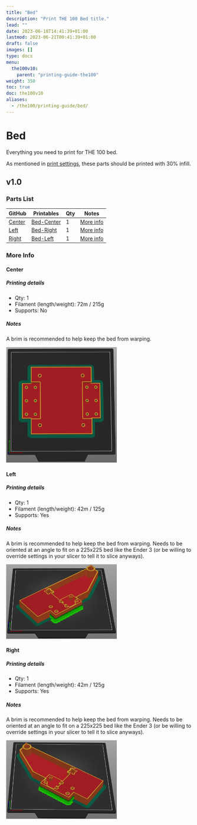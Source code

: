 ```yaml
---
title: "Bed"
description: "Print THE 100 Bed title."
lead: ""
date: 2023-06-18T14:41:39+01:00
lastmod: 2023-06-21T00:41:39+01:00
draft: false
images: []
type: docs
menu:
  the100v10:
    parent: "printing-guide-the100"
weight: 350
toc: true
doc: the100v10
aliases:
  - /the100/printing-guide/bed/
---
```

# Bed
Everything you need to print for THE 100 bed.

As mentioned in <a href="/the100/overview/before-you-print/#print-settings">print settings</a>, these parts should be printed with 30% infill. 

## v1.0

### Parts List
<table class="table table-sm">
  <thead>
    <tr>
      <th scope="col">GitHub</th>
      <th scope="col">Printables</th>
      <th scope="col">Qty</th>
      <th scope="col">Notes</th>
    </tr>
  </thead>
  <tbody>
    <tr>
      <td><a href="https://github.com/MSzturc/the100/blob/main/STL/Bed/Center.stl">Center</a></td>
      <td><a href="https://files.printables.com/media/prints/430339/stls/3564416_e3f2e0b0-8d64-4022-89af-17159b7de61b/bed-center.stl">Bed-Center</a></td>
      <td>1</td>
      <td><a href="#center">More info</a></td>
    </tr>
    <tr>
      <td><a href="https://github.com/MSzturc/the100/blob/main/STL/Bed/Left.stl">Left</a></td>
      <td><a href="https://files.printables.com/media/prints/430339/stls/3564426_db9391c8-82f4-497a-851d-506891bc1b62/bed-right.stl">Bed-Right</a></td>
      <td>1</td>
      <td><a href="#left">More info</a></td>
    </tr>
    <tr>
      <td><a href="https://github.com/MSzturc/the100/blob/main/STL/Bed/Right.stl">Right</a></td>
      <td><a href="https://files.printables.com/media/prints/430339/stls/3564413_f90868f1-1f46-42cb-a85a-6df9317f094a/bed-left.stl">Bed-Left</a></td>
      <td>1</td>
      <td><a href="#right">More info</a></td>
    </tr>
  </tbody>
</table>

### More Info

#### Center

##### Printing details
  - Qty: 1
  - Filament (length/weight): 72m / 215g
  - Supports: No

##### Notes
A brim is recommended to help keep the bed from warping. 

<img src="images/bed-center.png" width="300" />

#### Left

##### Printing details
  - Qty: 1
  - Filament (length/weight): 42m / 125g
  - Supports: Yes

##### Notes
A brim is recommended to help keep the bed from warping. Needs to be oriented at an angle to fit on a 225x225 bed like the Ender 3 (or be willing to override settings in your slicer to tell it to slice anyways). 

<img src="images/bed-left.png" width="300" />

#### Right

##### Printing details
  - Qty: 1
  - Filament (length/weight): 42m / 125g
  - Supports: Yes

##### Notes
A brim is recommended to help keep the bed from warping. Needs to be oriented at an angle to fit on a 225x225 bed like the Ender 3 (or be willing to override settings in your slicer to tell it to slice anyways). 

<img src="images/bed-right.png" width="300" />